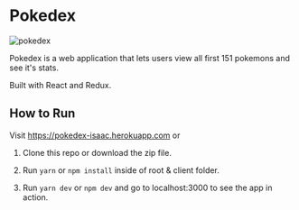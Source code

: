 # Pokedex

![pokedex](https://user-images.githubusercontent.com/28583016/42586645-6ecfbece-84ed-11e8-9a75-4ee755659ff2.PNG)

Pokedex is a web application that lets users view all first 151 pokemons and see it's stats.

Built with React and Redux.

## How to Run

Visit https://pokedex-isaac.herokuapp.com or

1. Clone this repo or download the zip file.

2. Run `yarn` or `npm install` inside of root & client folder.

3. Run `yarn dev` or `npm dev` and go to localhost:3000 to see the app in action.
